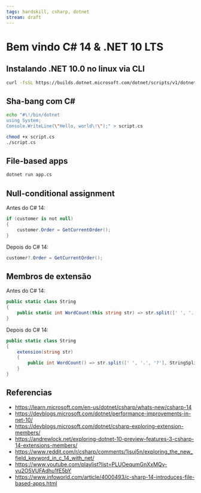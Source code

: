 ```yaml
---
tags: hardskill, csharp, dotnet
stream: draft
---
```


# Bem vindo C# 14 & .NET 10 LTS
## Instalando .NET 10.0 no linux via CLI
```sh
curl -fsSL https://builds.dotnet.microsoft.com/dotnet/scripts/v1/dotnet-install.sh | bash /dev/stdin -c 10.0
```

## Sha-bang com C#
```sh
echo "#\!/bin/dotnet
using System;
Console.WriteLine(\"Hello, world\!\");" > script.cs

chmod +x script.cs
./script.cs
```

## File-based apps
```sh
dotnet run app.cs
```

## Null-conditional assignment
Antes do C# 14:
```csharp
if (customer is not null)
{
    customer.Order = GetCurrentOrder();
}
```

Depois do C# 14:
```csharp
customer?.Order = GetCurrentOrder();
```

## Membros de extensão
Antes do C# 14:
```csharp
public static class String
{
    public static int WordCount(this string str) => str.split([' ', '.', '?'], StringSplitOptions.RemoveEmptyEnties).Length;
}
```

Depois do C# 14:
```csharp
public static class String
{
    extension(string str)
    {
        public int WordCount() => str.split([' ', '.', '?'], StringSplitOptions.RemoveEmptyEnties).Length;
    }
}
```

## Referencias
- https://learn.microsoft.com/en-us/dotnet/csharp/whats-new/csharp-14
- https://devblogs.microsoft.com/dotnet/performance-improvements-in-net-10/
- https://devblogs.microsoft.com/dotnet/csharp-exploring-extension-members/
- https://andrewlock.net/exploring-dotnet-10-preview-features-3-csharp-14-extensions-members/
- https://www.reddit.com/r/csharp/comments/1jsuj5n/exploring_the_new_field_keyword_in_c_14_with_net/
- https://www.youtube.com/playlist?list=PLUOequmGnXxMQy-vu2O5VUFAdhu1fE5bY
- https://www.infoworld.com/article/4000493/c-sharp-14-introduces-file-based-apps.html